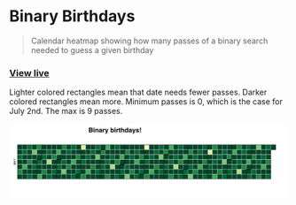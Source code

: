 Binary Birthdays
===

>  Calendar heatmap showing how many passes of a binary search needed to guess a given birthday

### [View live](https://mhkeller.github.io/binary-birthdays)

Lighter colored rectangles mean that date needs fewer passes. Darker colored rectangles mean more. Minimum passes is 0, which is the case for July 2nd. The max is 9 passes.

![](src/img/heatmap.png)
